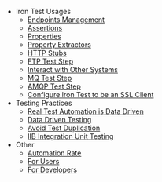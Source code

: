* Iron Test Usages
  * [Endpoints Management](Endpoints-Management)
  * [Assertions](Assertions)
  * [Properties](Properties)
  * [Property Extractors](Property-Extractors)
  * [HTTP Stubs](HTTP-Stubs)
  * [FTP Test Step](FTP-Test-Step)
  * [Interact with Other Systems](Interact-with-Other-Systems)
  * [MQ Test Step](MQ-Test-Step)
  * [AMQP Test Step](AMQP-Test-Step)
  * [Configure Iron Test to be an SSL Client](Configure-Iron-Test-to-be-an-SSL-Client)
* Testing Practices
  * [Real Test Automation is Data Driven](Real-Test-Automation-is-Data-Driven)
  * [Data Driven Testing](Data-Driven-Testing)
  * [Avoid Test Duplication](Avoid-Test-Duplication)
  * [IIB Integration Unit Testing](IIB-Integration-Unit-Testing)
* Other
  * [Automation Rate](Automation-Rate)
  * [For Users](For-Users)
  * [For Developers](For-Developers)